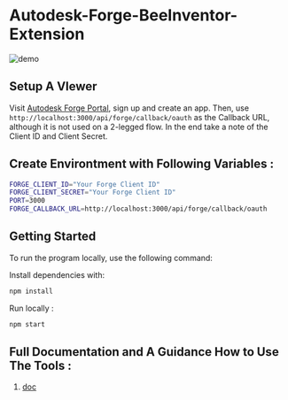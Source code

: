 # Autodesk-Forge-BeeInventor-Extension

![demo](https://github.com/BeeInventor/Autodesk-Forge-BeeInventor-Extension/blob/main/bee-extension.gif)

## Setup A VIewer

Visit [Autodesk Forge Portal](https://forge.autodesk.com/), sign up and create an app.
Then, use `http://localhost:3000/api/forge/callback/oauth` as the Callback URL, although it is not used on a 2-legged flow. In the end take a note of the Client ID and Client Secret.

## Create Environtment with Following Variables :

```sh
FORGE_CLIENT_ID="Your Forge Client ID"
FORGE_CLIENT_SECRET="Your Forge Client ID"
PORT=3000
FORGE_CALLBACK_URL=http://localhost:3000/api/forge/callback/oauth
```

## Getting Started

To run the program locally, use the following command:

Install dependencies with:

```sh
npm install
```

Run locally :

```sh
npm start
```

## Full Documentation and A Guidance How to Use The Tools :

1. [doc](https://docs.google.com/document/d/1TAR6bxoDlj344Ef48qYd7VDcqN_ZU37GQvCLsYRlTtM/edit?usp=sharing)
